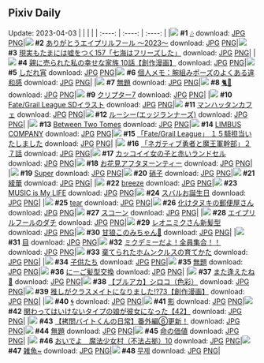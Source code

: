 ## Pixiv Daily
Update: 2023-04-03
|      |      |      |
| :----: | :----: | :----: |
|![](https://pixiv.microyu.workers.dev/c/240x480/img-master/img/2023/04/01/00/00/01/106739943_p0_master1200.jpg) **#1** [🎶](https://www.pixiv.net/artworks/106739943) download: [JPG](https://pixiv.microyu.workers.dev/img-original/img/2023/04/01/00/00/01/106739943_p0.jpg) [PNG](https://pixiv.microyu.workers.dev/img-original/img/2023/04/01/00/00/01/106739943_p0.png)|![](https://pixiv.microyu.workers.dev/c/240x480/img-master/img/2023/04/01/12/27/17/106755054_p0_master1200.jpg) **#2** [ありがとうエイプリルフール 〜2023〜](https://www.pixiv.net/artworks/106755054) download: [JPG](https://pixiv.microyu.workers.dev/img-original/img/2023/04/01/12/27/17/106755054_p0.jpg) [PNG](https://pixiv.microyu.workers.dev/img-original/img/2023/04/01/12/27/17/106755054_p0.png)|![](https://pixiv.microyu.workers.dev/c/240x480/img-master/img/2023/04/02/19/02/43/106798307_p0_master1200.jpg) **#3** [現実もたまには嘘をつく157「七海はフリーズした」](https://www.pixiv.net/artworks/106798307) download: [JPG](https://pixiv.microyu.workers.dev/img-original/img/2023/04/02/19/02/43/106798307_p0.jpg) [PNG](https://pixiv.microyu.workers.dev/img-original/img/2023/04/02/19/02/43/106798307_p0.png)|
|![](https://pixiv.microyu.workers.dev/c/240x480/img-master/img/2023/04/01/18/20/27/106763567_p0_master1200.jpg) **#4** [親に売られた私の幸せな家族 10話【創作漫画】](https://www.pixiv.net/artworks/106763567) download: [JPG](https://pixiv.microyu.workers.dev/img-original/img/2023/04/01/18/20/27/106763567_p0.jpg) [PNG](https://pixiv.microyu.workers.dev/img-original/img/2023/04/01/18/20/27/106763567_p0.png)|![](https://pixiv.microyu.workers.dev/c/240x480/img-master/img/2023/04/01/19/06/13/106742726_p0_master1200.jpg) **#5** [しだれ宵](https://www.pixiv.net/artworks/106742726) download: [JPG](https://pixiv.microyu.workers.dev/img-original/img/2023/04/01/19/06/13/106742726_p0.jpg) [PNG](https://pixiv.microyu.workers.dev/img-original/img/2023/04/01/19/06/13/106742726_p0.png)|![](https://pixiv.microyu.workers.dev/c/240x480/img-master/img/2023/04/01/07/00/10/106748833_p0_master1200.jpg) **#6** [個人メモ：腕組みポーズのよくある違和感](https://www.pixiv.net/artworks/106748833) download: [JPG](https://pixiv.microyu.workers.dev/img-original/img/2023/04/01/07/00/10/106748833_p0.jpg) [PNG](https://pixiv.microyu.workers.dev/img-original/img/2023/04/01/07/00/10/106748833_p0.png)|
|![](https://pixiv.microyu.workers.dev/c/240x480/img-master/img/2023/04/01/04/00/01/106746768_p0_master1200.jpg) **#7** [無題](https://www.pixiv.net/artworks/106746768) download: [JPG](https://pixiv.microyu.workers.dev/img-original/img/2023/04/01/04/00/01/106746768_p0.jpg) [PNG](https://pixiv.microyu.workers.dev/img-original/img/2023/04/01/04/00/01/106746768_p0.png)|![](https://pixiv.microyu.workers.dev/c/240x480/img-master/img/2023/04/01/06/32/06/106748485_p0_master1200.jpg) **#8** [🐈🎀](https://www.pixiv.net/artworks/106748485) download: [JPG](https://pixiv.microyu.workers.dev/img-original/img/2023/04/01/06/32/06/106748485_p0.jpg) [PNG](https://pixiv.microyu.workers.dev/img-original/img/2023/04/01/06/32/06/106748485_p0.png)|![](https://pixiv.microyu.workers.dev/c/240x480/img-master/img/2023/04/02/00/01/05/106775877_p0_master1200.jpg) **#9** [クリプター7](https://www.pixiv.net/artworks/106775877) download: [JPG](https://pixiv.microyu.workers.dev/img-original/img/2023/04/02/00/01/05/106775877_p0.jpg) [PNG](https://pixiv.microyu.workers.dev/img-original/img/2023/04/02/00/01/05/106775877_p0.png)|
|![](https://pixiv.microyu.workers.dev/c/240x480/img-master/img/2023/04/01/19/23/23/106763297_p0_master1200.jpg) **#10** [Fate/Grail League SDイラスト](https://www.pixiv.net/artworks/106763297) download: [JPG](https://pixiv.microyu.workers.dev/img-original/img/2023/04/01/19/23/23/106763297_p0.jpg) [PNG](https://pixiv.microyu.workers.dev/img-original/img/2023/04/01/19/23/23/106763297_p0.png)|![](https://pixiv.microyu.workers.dev/c/240x480/img-master/img/2023/04/02/00/00/50/106775834_p0_master1200.jpg) **#11** [マンハッタンカフェ](https://www.pixiv.net/artworks/106775834) download: [JPG](https://pixiv.microyu.workers.dev/img-original/img/2023/04/02/00/00/50/106775834_p0.jpg) [PNG](https://pixiv.microyu.workers.dev/img-original/img/2023/04/02/00/00/50/106775834_p0.png)|![](https://pixiv.microyu.workers.dev/c/240x480/img-master/img/2023/04/01/03/54/05/106746274_p0_master1200.jpg) **#12** [ルーシー(エッジランナーズ)](https://www.pixiv.net/artworks/106746274) download: [JPG](https://pixiv.microyu.workers.dev/img-original/img/2023/04/01/03/54/05/106746274_p0.jpg) [PNG](https://pixiv.microyu.workers.dev/img-original/img/2023/04/01/03/54/05/106746274_p0.png)|
|![](https://pixiv.microyu.workers.dev/c/240x480/img-master/img/2023/04/01/03/34/49/106746467_p0_master1200.jpg) **#13** [Between Two Tomes](https://www.pixiv.net/artworks/106746467) download: [JPG](https://pixiv.microyu.workers.dev/img-original/img/2023/04/01/03/34/49/106746467_p0.jpg) [PNG](https://pixiv.microyu.workers.dev/img-original/img/2023/04/01/03/34/49/106746467_p0.png)|![](https://pixiv.microyu.workers.dev/c/240x480/img-master/img/2023/04/01/21/45/26/106770394_p0_master1200.jpg) **#14** [LIMBUS COMPANY](https://www.pixiv.net/artworks/106770394) download: [JPG](https://pixiv.microyu.workers.dev/img-original/img/2023/04/01/21/45/26/106770394_p0.jpg) [PNG](https://pixiv.microyu.workers.dev/img-original/img/2023/04/01/21/45/26/106770394_p0.png)|![](https://pixiv.microyu.workers.dev/c/240x480/img-master/img/2023/04/01/19/03/01/106764799_p0_master1200.jpg) **#15** [「Fate/Grail League」 １５騎担当いたしました](https://www.pixiv.net/artworks/106764799) download: [JPG](https://pixiv.microyu.workers.dev/img-original/img/2023/04/01/19/03/01/106764799_p0.jpg) [PNG](https://pixiv.microyu.workers.dev/img-original/img/2023/04/01/19/03/01/106764799_p0.png)|
|![](https://pixiv.microyu.workers.dev/c/240x480/img-master/img/2023/04/01/19/17/01/106765187_p0_master1200.jpg) **#16** [「ネガティブ勇者と魔王軍幹部」２７話](https://www.pixiv.net/artworks/106765187) download: [JPG](https://pixiv.microyu.workers.dev/img-original/img/2023/04/01/19/17/01/106765187_p0.jpg) [PNG](https://pixiv.microyu.workers.dev/img-original/img/2023/04/01/19/17/01/106765187_p0.png)|![](https://pixiv.microyu.workers.dev/c/240x480/img-master/img/2023/04/02/12/00/23/106789272_p0_master1200.jpg) **#17** [カッコイイ女の子と赤いランドセル](https://www.pixiv.net/artworks/106789272) download: [JPG](https://pixiv.microyu.workers.dev/img-original/img/2023/04/02/12/00/23/106789272_p0.jpg) [PNG](https://pixiv.microyu.workers.dev/img-original/img/2023/04/02/12/00/23/106789272_p0.png)|![](https://pixiv.microyu.workers.dev/c/240x480/img-master/img/2023/04/01/14/03/09/106757169_p0_master1200.jpg) **#18** [お花見アフタヌーンティー](https://www.pixiv.net/artworks/106757169) download: [JPG](https://pixiv.microyu.workers.dev/img-original/img/2023/04/01/14/03/09/106757169_p0.jpg) [PNG](https://pixiv.microyu.workers.dev/img-original/img/2023/04/01/14/03/09/106757169_p0.png)|
|![](https://pixiv.microyu.workers.dev/c/240x480/img-master/img/2023/04/01/00/01/18/106740260_p0_master1200.jpg) **#19** [Super](https://www.pixiv.net/artworks/106740260) download: [JPG](https://pixiv.microyu.workers.dev/img-original/img/2023/04/01/00/01/18/106740260_p0.jpg) [PNG](https://pixiv.microyu.workers.dev/img-original/img/2023/04/01/00/01/18/106740260_p0.png)|![](https://pixiv.microyu.workers.dev/c/240x480/img-master/img/2023/04/01/22/47/38/106772838_p0_master1200.jpg) **#20** [硝子](https://www.pixiv.net/artworks/106772838) download: [JPG](https://pixiv.microyu.workers.dev/img-original/img/2023/04/01/22/47/38/106772838_p0.jpg) [PNG](https://pixiv.microyu.workers.dev/img-original/img/2023/04/01/22/47/38/106772838_p0.png)|![](https://pixiv.microyu.workers.dev/c/240x480/img-master/img/2023/04/02/13/06/07/106778863_p0_master1200.jpg) **#21** [綾華](https://www.pixiv.net/artworks/106778863) download: [JPG](https://pixiv.microyu.workers.dev/img-original/img/2023/04/02/13/06/07/106778863_p0.jpg) [PNG](https://pixiv.microyu.workers.dev/img-original/img/2023/04/02/13/06/07/106778863_p0.png)|
|![](https://pixiv.microyu.workers.dev/c/240x480/img-master/img/2023/04/01/00/00/57/106740205_p0_master1200.jpg) **#22** [breeze](https://www.pixiv.net/artworks/106740205) download: [JPG](https://pixiv.microyu.workers.dev/img-original/img/2023/04/01/00/00/57/106740205_p0.jpg) [PNG](https://pixiv.microyu.workers.dev/img-original/img/2023/04/01/00/00/57/106740205_p0.png)|![](https://pixiv.microyu.workers.dev/c/240x480/img-master/img/2023/04/01/17/12/55/106761642_p0_master1200.jpg) **#23** [MUSIC is My LIFE](https://www.pixiv.net/artworks/106761642) download: [JPG](https://pixiv.microyu.workers.dev/img-original/img/2023/04/01/17/12/55/106761642_p0.jpg) [PNG](https://pixiv.microyu.workers.dev/img-original/img/2023/04/01/17/12/55/106761642_p0.png)|![](https://pixiv.microyu.workers.dev/c/240x480/img-master/img/2023/04/02/00/00/01/106775671_p0_master1200.jpg) **#24** [スバルお誕生日](https://www.pixiv.net/artworks/106775671) download: [JPG](https://pixiv.microyu.workers.dev/img-original/img/2023/04/02/00/00/01/106775671_p0.jpg) [PNG](https://pixiv.microyu.workers.dev/img-original/img/2023/04/02/00/00/01/106775671_p0.png)|
|![](https://pixiv.microyu.workers.dev/c/240x480/img-master/img/2023/04/01/00/01/48/106740349_p0_master1200.jpg) **#25** [tear](https://www.pixiv.net/artworks/106740349) download: [JPG](https://pixiv.microyu.workers.dev/img-original/img/2023/04/01/00/01/48/106740349_p0.jpg) [PNG](https://pixiv.microyu.workers.dev/img-original/img/2023/04/01/00/01/48/106740349_p0.png)|![](https://pixiv.microyu.workers.dev/c/240x480/img-master/img/2023/04/02/10/11/10/106776198_p0_master1200.jpg) **#26** [化けタヌキの郵便屋さん](https://www.pixiv.net/artworks/106776198) download: [JPG](https://pixiv.microyu.workers.dev/img-original/img/2023/04/02/10/11/10/106776198_p0.jpg) [PNG](https://pixiv.microyu.workers.dev/img-original/img/2023/04/02/10/11/10/106776198_p0.png)|![](https://pixiv.microyu.workers.dev/c/240x480/img-master/img/2023/04/02/23/14/31/106809774_p0_master1200.jpg) **#27** [スコーン](https://www.pixiv.net/artworks/106809774) download: [JPG](https://pixiv.microyu.workers.dev/img-original/img/2023/04/02/23/14/31/106809774_p0.jpg) [PNG](https://pixiv.microyu.workers.dev/img-original/img/2023/04/02/23/14/31/106809774_p0.png)|
|![](https://pixiv.microyu.workers.dev/c/240x480/img-master/img/2023/04/01/22/34/42/106772310_p0_master1200.jpg) **#28** [エイプリルフールのダチ](https://www.pixiv.net/artworks/106772310) download: [JPG](https://pixiv.microyu.workers.dev/img-original/img/2023/04/01/22/34/42/106772310_p0.jpg) [PNG](https://pixiv.microyu.workers.dev/img-original/img/2023/04/01/22/34/42/106772310_p0.png)|![](https://pixiv.microyu.workers.dev/c/240x480/img-master/img/2023/04/01/16/21/34/106760337_p0_master1200.jpg) **#29** [レオニミクさん新髪型](https://www.pixiv.net/artworks/106760337) download: [JPG](https://pixiv.microyu.workers.dev/img-original/img/2023/04/01/16/21/34/106760337_p0.jpg) [PNG](https://pixiv.microyu.workers.dev/img-original/img/2023/04/01/16/21/34/106760337_p0.png)|![](https://pixiv.microyu.workers.dev/c/240x480/img-master/img/2023/04/02/09/15/42/106785950_p0_master1200.jpg) **#30** [甘狼このみちゃん🍫](https://www.pixiv.net/artworks/106785950) download: [JPG](https://pixiv.microyu.workers.dev/img-original/img/2023/04/02/09/15/42/106785950_p0.jpg) [PNG](https://pixiv.microyu.workers.dev/img-original/img/2023/04/02/09/15/42/106785950_p0.png)|
|![](https://pixiv.microyu.workers.dev/c/240x480/img-master/img/2023/04/01/14/29/31/106757733_p0_master1200.jpg) **#31** [目](https://www.pixiv.net/artworks/106757733) download: [JPG](https://pixiv.microyu.workers.dev/img-original/img/2023/04/01/14/29/31/106757733_p0.jpg) [PNG](https://pixiv.microyu.workers.dev/img-original/img/2023/04/01/14/29/31/106757733_p0.png)|![](https://pixiv.microyu.workers.dev/c/240x480/img-master/img/2023/04/01/20/15/54/106767131_p0_master1200.jpg) **#32** [ミクデミーだよ！全員集合！！](https://www.pixiv.net/artworks/106767131) download: [JPG](https://pixiv.microyu.workers.dev/img-original/img/2023/04/01/20/15/54/106767131_p0.jpg) [PNG](https://pixiv.microyu.workers.dev/img-original/img/2023/04/01/20/15/54/106767131_p0.png)|![](https://pixiv.microyu.workers.dev/c/240x480/img-master/img/2023/04/02/12/13/48/106789596_p0_master1200.jpg) **#33** [棄てられたホムンクルスの育てかた](https://www.pixiv.net/artworks/106789596) download: [JPG](https://pixiv.microyu.workers.dev/img-original/img/2023/04/02/12/13/48/106789596_p0.jpg) [PNG](https://pixiv.microyu.workers.dev/img-original/img/2023/04/02/12/13/48/106789596_p0.png)|
|![](https://pixiv.microyu.workers.dev/c/240x480/img-master/img/2023/04/01/22/13/15/106771486_p0_master1200.jpg) **#34** [子供たち](https://www.pixiv.net/artworks/106771486) download: [JPG](https://pixiv.microyu.workers.dev/img-original/img/2023/04/01/22/13/15/106771486_p0.jpg) [PNG](https://pixiv.microyu.workers.dev/img-original/img/2023/04/01/22/13/15/106771486_p0.png)|![](https://pixiv.microyu.workers.dev/c/240x480/img-master/img/2023/04/01/12/31/52/106755166_p0_master1200.jpg) **#35** [無題](https://www.pixiv.net/artworks/106755166) download: [JPG](https://pixiv.microyu.workers.dev/img-original/img/2023/04/01/12/31/52/106755166_p0.jpg) [PNG](https://pixiv.microyu.workers.dev/img-original/img/2023/04/01/12/31/52/106755166_p0.png)|![](https://pixiv.microyu.workers.dev/c/240x480/img-master/img/2023/04/02/22/22/26/106807671_p0_master1200.jpg) **#36** [にーご髪型交換](https://www.pixiv.net/artworks/106807671) download: [JPG](https://pixiv.microyu.workers.dev/img-original/img/2023/04/02/22/22/26/106807671_p0.jpg) [PNG](https://pixiv.microyu.workers.dev/img-original/img/2023/04/02/22/22/26/106807671_p0.png)|
|![](https://pixiv.microyu.workers.dev/c/240x480/img-master/img/2023/04/01/00/58/53/106742997_p0_master1200.jpg) **#37** [また逢えたね🌸](https://www.pixiv.net/artworks/106742997) download: [JPG](https://pixiv.microyu.workers.dev/img-original/img/2023/04/01/00/58/53/106742997_p0.jpg) [PNG](https://pixiv.microyu.workers.dev/img-original/img/2023/04/01/00/58/53/106742997_p0.png)|![](https://pixiv.microyu.workers.dev/c/240x480/img-master/img/2023/04/01/08/00/02/106749711_p0_master1200.jpg) **#38** [【ブルアカ】シロコ（色彩）](https://www.pixiv.net/artworks/106749711) download: [JPG](https://pixiv.microyu.workers.dev/img-original/img/2023/04/01/08/00/02/106749711_p0.jpg) [PNG](https://pixiv.microyu.workers.dev/img-original/img/2023/04/01/08/00/02/106749711_p0.png)|![](https://pixiv.microyu.workers.dev/c/240x480/img-master/img/2023/04/02/00/03/38/106776155_p0_master1200.jpg) **#39** [推しがクラスメイトになりました!?73【創作漫画】](https://www.pixiv.net/artworks/106776155) download: [JPG](https://pixiv.microyu.workers.dev/img-original/img/2023/04/02/00/03/38/106776155_p0.jpg) [PNG](https://pixiv.microyu.workers.dev/img-original/img/2023/04/02/00/03/38/106776155_p0.png)|
|![](https://pixiv.microyu.workers.dev/c/240x480/img-master/img/2023/04/02/00/03/40/106776158_p0_master1200.jpg) **#40** [🌀](https://www.pixiv.net/artworks/106776158) download: [JPG](https://pixiv.microyu.workers.dev/img-original/img/2023/04/02/00/03/40/106776158_p0.jpg) [PNG](https://pixiv.microyu.workers.dev/img-original/img/2023/04/02/00/03/40/106776158_p0.png)|![](https://pixiv.microyu.workers.dev/c/240x480/img-master/img/2023/04/02/00/39/32/106777574_p0_master1200.jpg) **#41** [影](https://www.pixiv.net/artworks/106777574) download: [JPG](https://pixiv.microyu.workers.dev/img-original/img/2023/04/02/00/39/32/106777574_p0.jpg) [PNG](https://pixiv.microyu.workers.dev/img-original/img/2023/04/02/00/39/32/106777574_p0.png)|![](https://pixiv.microyu.workers.dev/c/240x480/img-master/img/2023/04/01/00/01/55/106740373_p0_master1200.jpg) **#42** [関わってはいけないタイプの娘が彼女になった【42】](https://www.pixiv.net/artworks/106740373) download: [JPG](https://pixiv.microyu.workers.dev/img-original/img/2023/04/01/00/01/55/106740373_p0.jpg) [PNG](https://pixiv.microyu.workers.dev/img-original/img/2023/04/01/00/01/55/106740373_p0.png)|
|![](https://pixiv.microyu.workers.dev/c/240x480/img-master/img/2023/04/02/12/02/40/106789370_p0_master1200.jpg) **#43** [【拷問バイトくんの日常】番外編⑥更新！](https://www.pixiv.net/artworks/106789370) download: [JPG](https://pixiv.microyu.workers.dev/img-original/img/2023/04/02/12/02/40/106789370_p0.jpg) [PNG](https://pixiv.microyu.workers.dev/img-original/img/2023/04/02/12/02/40/106789370_p0.png)|![](https://pixiv.microyu.workers.dev/c/240x480/img-master/img/2023/04/01/22/01/03/106771035_p0_master1200.jpg) **#44** [無題](https://www.pixiv.net/artworks/106771035) download: [JPG](https://pixiv.microyu.workers.dev/img-original/img/2023/04/01/22/01/03/106771035_p0.jpg) [PNG](https://pixiv.microyu.workers.dev/img-original/img/2023/04/01/22/01/03/106771035_p0.png)|![](https://pixiv.microyu.workers.dev/c/240x480/img-master/img/2023/04/01/21/52/23/106770655_p0_master1200.jpg) **#45** [命の価値](https://www.pixiv.net/artworks/106770655) download: [JPG](https://pixiv.microyu.workers.dev/img-original/img/2023/04/01/21/52/23/106770655_p0.jpg) [PNG](https://pixiv.microyu.workers.dev/img-original/img/2023/04/01/21/52/23/106770655_p0.png)|
|![](https://pixiv.microyu.workers.dev/c/240x480/img-master/img/2023/04/01/10/41/34/106752632_p0_master1200.jpg) **#46** [おいでよ　魔法少女村（不法占拠）10](https://www.pixiv.net/artworks/106752632) download: [JPG](https://pixiv.microyu.workers.dev/img-original/img/2023/04/01/10/41/34/106752632_p0.jpg) [PNG](https://pixiv.microyu.workers.dev/img-original/img/2023/04/01/10/41/34/106752632_p0.png)|![](https://pixiv.microyu.workers.dev/c/240x480/img-master/img/2023/04/02/10/02/45/106775779_p0_master1200.jpg) **#47** [雑魚~](https://www.pixiv.net/artworks/106775779) download: [JPG](https://pixiv.microyu.workers.dev/img-original/img/2023/04/02/10/02/45/106775779_p0.jpg) [PNG](https://pixiv.microyu.workers.dev/img-original/img/2023/04/02/10/02/45/106775779_p0.png)|![](https://pixiv.microyu.workers.dev/c/240x480/img-master/img/2023/04/01/19/44/17/106766001_p0_master1200.jpg) **#48** [무제](https://www.pixiv.net/artworks/106766001) download: [JPG](https://pixiv.microyu.workers.dev/img-original/img/2023/04/01/19/44/17/106766001_p0.jpg) [PNG](https://pixiv.microyu.workers.dev/img-original/img/2023/04/01/19/44/17/106766001_p0.png)|

